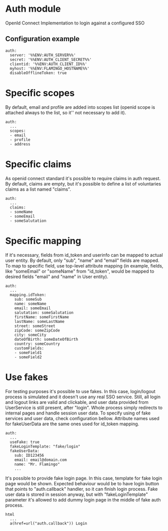 # Auth module

OpenId Connect Implementation to login against a configured SSO

## Configuration example

```
auth:
  server: '%%ENV:AUTH_SERVER%%'
  secret: '%%ENV:AUTH_CLIENT_SECRET%%'
  clientid: '%%ENV:AUTH_CLIENT_ID%%'
  myhost: '%%ENV:FLAMINGO_HOSTNAME%%'
  disableOfflineToken: true
```

# Specific scopes

By default, email and profile are added into scopes list (openid scope is
attached always to the list, so it'' not necessary to add it).

```
auth:
  ...
  scopes:
  - email
  - profile
  - address
```

# Specific claims

As openid connect standard it's possible to require claims in auth request.
By default, claims are empty, but it's possible to define a list of voluntaries
claims as a list named "claims".

```
auth:
  ...
  claims:
  - someName
  - someEmail
  - someSalutation
```

# Specific mapping

If it's necessary, fields from id_token and userinfo can be mapped to 
actual user entity. By default, only "sub", "name" and "email" fields
are mapped. 
To map to specific field, use top-level attribute mapping (in example, fields, like 
"someEmail" or "someName" from "id_token", would be mapped to desired fields
"email" and "name" in User entity).

```
auth:
  ...
  mapping.idToken:
    sub: someSub
    name: someName
    email: someEmail
    salutation: someSalutation
    firstName: someFirstName
    lastName: someLastName
    street: someStreet
    zipCode: someZipCode
    city: someCity
    dateOfBirth: someDateOfBirth
    country: someCountry
    customFields:
    - someField1
    - someField2
```

# Use fakes

For testing purposes it's possible to use fakes. In this case, login/logout process
is simulated and it doesn't use any real SSO service. Still, all login and logout
links are valid and clickable, and user data provided from UserService is still
present, after "login". Whole process simply redirects to internal pages and handle
session user data.
To specify using of fake services and user data, check configuration bellow.
Attribute names used for fakeUserData are the same ones used for id_token mapping.

```
auth:
  ...
  useFake: true
  fakeLoginTemplate: "fake/login"
  fakeUserData:
    sub: ID123456
    email: email@domain.com
    name: "Mr. Flamingo"
    ...
```

It's possible to provide fake login page. In this case, template for fake login page
would be shown. Expected behaviour would be to have login button that points
to "auth.callback" handler, so it can finish login process. Fake user data is stored
in session anyway, but with "fakeLoginTemplate" parameter it's allowed to
add dummy login page in the middle of fake auth process.

```
html
  ...
  a(href=url("auth.callback")) Login
```
